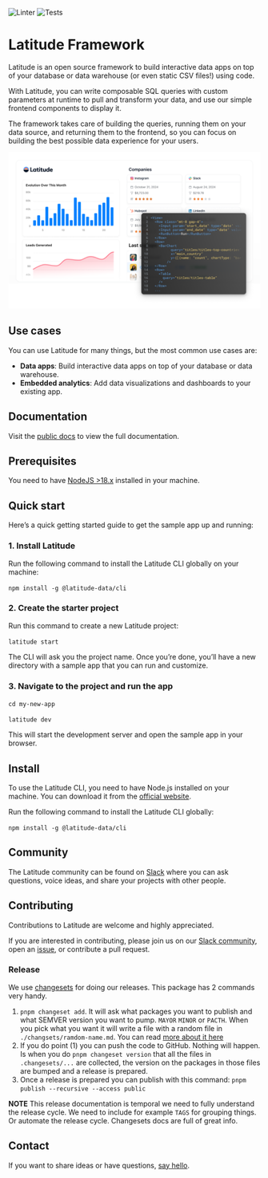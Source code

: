 ![Linter](https://github.com/latitude-dev/latitude/actions/workflows/linter.yml/badge.svg)
![Tests](https://github.com/latitude-dev/latitude/actions/workflows/test.yml/badge.svg)

# Latitude Framework

Latitude is an open source framework to build interactive data apps on top of your database or data warehouse (or even static CSV files!) using code.

With Latitude, you can write composable SQL queries with custom parameters at runtime to pull and transform your data, and use our simple frontend components to display it.

The framework takes care of building the queries, running them on your data source, and returning them to the frontend, so you can focus on building the best possible data experience for your users.

![Sample project](assets/hero.png)

## Use cases

You can use Latitude for many things, but the most common use cases are:

- **Data apps**: Build interactive data apps on top of your database or data warehouse.
- **Embedded analytics**: Add data visualizations and dashboards to your existing app.

## Documentation

Visit the [public docs](https://docs.latitude.so/) to view the full documentation.

## Prerequisites

You need to have [NodeJS >18.x](https://nodejs.org/en) installed in your
machine.

## Quick start

Here’s a quick getting started guide to get the sample app up and running:

### 1. Install Latitude

Run the following command to install the Latitude CLI globally on your machine:

`npm install -g @latitude-data/cli`

### 2. Create the starter project

Run this command to create a new Latitude project:

`latitude start`

The CLI will ask you the project name. Once you’re done, you’ll have a new
directory with a sample app that you can run and customize.

### 3. Navigate to the project and run the app

`cd my-new-app`

`latitude dev`

This will start the development server and open the sample app in your browser.

## Install

To use the Latitude CLI, you need to have Node.js installed on your machine.
You can download it from the [official website](https://nodejs.org/en).

Run the following command to install the Latitude CLI globally:

`npm install -g @latitude-data/cli`

## Community

The Latitude community can be found on
[Slack](https://trylatitude.slack.com/join/shared_invite/zt-17dyj4elt-rwM~h2OorAA3NtgmibhnLA#/shared-invite/email)
where you can ask questions, voice ideas, and share your projects with other
people.

## Contributing

Contributions to Latitude are welcome and highly appreciated.

If you are interested in contributing, please join us on our [Slack
community](https://trylatitude.slack.com/join/shared_invite/zt-17dyj4elt-rwM~h2OorAA3NtgmibhnLA#/shared-invite/email),
open an [issue](https://github.com/evidence-dev/evidence/issues/new), or
contribute a pull request.

### Release

We use [changesets](https://github.com/changesets/changesets) for doing our
releases. This package has 2 commands very handy.

1. `pnpm changeset add`. It will ask what packages you want to publish and what
   SEMVER version you want to pump. `MAYOR` `MINOR` or `PACTH`. When you pick
   what you want it will write a file with a random file in
   `./changsets/ramdom-name.md`. You can read [more about it here](https://github.com/changesets/changesets/blob/main/docs/detailed-explanation.md)
2. If you do point (1) you can push the code to GitHub. Nothing will happen. Is
   when you do `pnpm changeset version` that all the files in `.changesets/...`
   are collected, the version on the packages in those files are bumped and a
   release is prepared.
3. Once a release is prepared you can publish with this command: `pnpm publish --recursive --access public`

**NOTE** This release documentation is temporal we need to fully understand the
release cycle. We need to include for example `TAGS` for grouping things. Or
automate the release cycle. Changesets docs are full of great info.

## Contact

If you want to share ideas or have questions, [say
hello](https://www.notion.so/4086e35ef7c14a6da14c1c9ce1c6be32?pvs=21).
